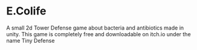 # E.Colife
A small 2d Tower Defense game about bacteria and antibiotics made in unity. This game is completely free and downloadable on itch.io under the name Tiny Defense
